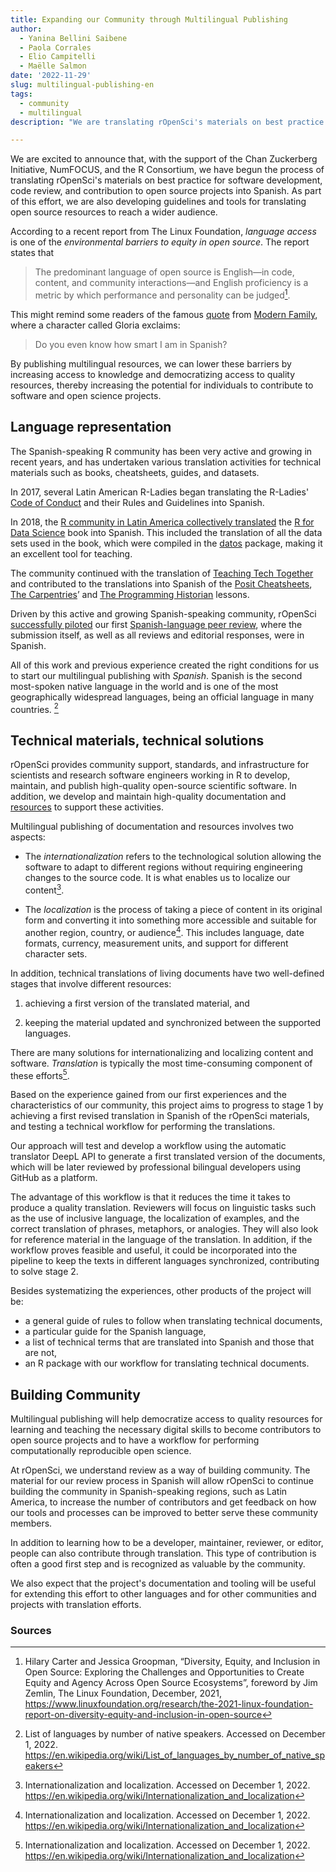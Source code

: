 ```yaml
---
title: Expanding our Community through Multilingual Publishing 
author:
  - Yanina Bellini Saibene
  - Paola Corrales
  - Elio Campitelli
  - Maëlle Salmon
date: '2022-11-29'
slug: multilingual-publishing-en
tags:
  - community
  - multilingual
description: "We are translating rOpenSci's materials on best practice for software development, code review, and contribution to open source projects into Spanish! We are also developing guidelines and tools for translating open source resources to reach a wider audience. Learn about the project in this blog post."

---
```


We are excited to announce that, with the support of the Chan Zuckerberg Initiative, NumFOCUS, and the R Consortium, we have begun the process of translating rOpenSci's materials on best practice for software development, code review, and contribution to open source projects into Spanish. 
As part of this effort, we are also developing guidelines and tools for translating open source resources to reach a wider audience.

According to a recent report from The Linux Foundation, _language access_ is one of the _environmental barriers to equity in open source_. The report states that 

> The predominant language of open source is English—in code, content, and community interactions—and English proficiency is a metric by which performance and personality can be judged[^1]. 

This might remind some readers of the famous [quote](https://www.imdb.com/title/tt4166966/characters/nm0005527) from [Modern Family](https://www.tiktok.com/@primevideouk/video/6899066588121713921), where a character called Gloria exclaims:

> Do you even know how smart I am in Spanish?

By publishing multilingual resources, we can lower these barriers by increasing access to knowledge and democratizing access to quality resources, thereby increasing the potential for individuals to contribute to software and open science projects.

## Language representation

The Spanish-speaking R community has been very active and growing in recent years, and has undertaken various translation activities for technical materials such as books, cheatsheets, guides, and datasets.

In 2017, several Latin American R-Ladies began translating the R-Ladies' [Code of Conduct](https://github.com/rladies/starter-kit/wiki/Code-of-Conduct#spanish) and their Rules and Guidelines into Spanish.

In 2018, the [R community in Latin America collectively translated](https://youtu.be/kuHjpdgkSxg) the [R for Data Science](https://es.r4ds.hadley.nz/) book into Spanish. This included the translation of all the data sets used in the book, which were compiled in the [datos](https://github.com/cienciadedatos/datos) package, making it an excellent tool for teaching.

The community continued with the translation of [Teaching Tech Together](http://teachtogether.tech/es/index.html) and contributed to the translations into Spanish of the [Posit Cheatsheets](https://posit.co/resources/cheatsheets/?type=translations/#translation-12),
[The Carpentries](https://software-carpentry.org/lessons/)’ 
and [The Programming Historian](https://programminghistorian.org/es/) lessons.

Driven by this active and growing Spanish-speaking community, rOpenSci [successfully piloted](https://ropensci.org/blog/2021/07/27/censo2017/) our first [Spanish-language peer review](https://ropensci.org/commcalls/2019-06-28/), where the submission itself, as well as all reviews and editorial responses, were in Spanish.


All of this work and previous experience created the right conditions for us to start our multilingual publishing with _Spanish_. 
Spanish is the second most-spoken native language in the world and is one of the most geographically widespread languages, being an official language in many countries. [^2]

## Technical materials, technical solutions

rOpenSci provides community support, standards, and infrastructure for scientists and research software engineers working in R to develop, maintain, and publish high-quality open-source scientific software. 
In addition, we develop and maintain high-quality documentation and [resources](/resources/) to support these activities.

Multilingual publishing of documentation and resources involves two aspects:

* The _internationalization_ refers to the technological solution allowing the software to adapt to different regions without requiring engineering changes to the source code. It is what enables us to localize our content[^3].

* The _localization_ is the process of taking a piece of content in its original form and converting it into something more accessible and suitable for another region, country, or audience[^3]. This includes language, date formats, currency, measurement units, and support for different character sets. 


In addition, technical translations of living documents have two well-defined stages that involve different resources:

  1. achieving a first version of the translated material, and
  
  2. keeping the material updated and synchronized between the supported languages.

There are many solutions for internationalizing and localizing content and software. _Translation_ is typically the most time-consuming component of these efforts[^3].

Based on the experience gained from our first experiences and the characteristics of our community, this project aims to progress to stage 1 by achieving a first revised translation in Spanish of the rOpenSci materials, and testing a technical workflow for performing the translations.

Our approach will test and develop a workflow using the automatic translator DeepL API to generate a first translated version of the documents, which will be later reviewed by professional bilingual developers using GitHub as a platform.

The advantage of this workflow is that it reduces the time it takes to produce a quality translation. 
Reviewers will focus on linguistic tasks such as the use of inclusive language, the localization of examples, and the correct translation of phrases, metaphors, or analogies. 
They will also look for reference material in the language of the translation.
In addition, if the workflow proves feasible and useful, it could be incorporated into the pipeline to keep the texts in different languages synchronized, contributing to solve stage 2.

Besides systematizing the experiences, other products of the project will be:

* a general guide of rules to follow when translating technical documents,
* a particular guide for the Spanish language,
* a list of technical terms that are translated into Spanish and those that are not,
* an R package with our workflow for translating technical documents.

## Building Community

Multilingual publishing will help democratize access to quality resources for learning and teaching the necessary digital skills to become contributors to open source projects and to have a workflow for performing computationally reproducible open science.

At rOpenSci, we understand review as a way of building community.
The material for our review process in Spanish will allow rOpenSci to continue building the community in Spanish-speaking regions, such as Latin America, to increase the number of contributors and get feedback on how our tools and processes can be improved to better serve these community members.

In addition to learning how to be a developer, maintainer, reviewer, or editor, people can also contribute through translation.
This type of contribution is often a good first step and is recognized as valuable by the community.

We also expect that the project's documentation and tooling will be useful for extending this effort to other languages and for other communities and projects with translation efforts.

### Sources

[^1]: Hilary Carter and Jessica Groopman, “Diversity, Equity, and Inclusion in Open Source: Exploring the Challenges and Opportunities to Create Equity and Agency Across Open Source Ecosystems”, foreword by Jim Zemlin, The Linux Foundation, December, 2021, https://www.linuxfoundation.org/research/the-2021-linux-foundation-report-on-diversity-equity-and-inclusion-in-open-source
[^2]: List of languages by number of native speakers. Accessed on December 1, 2022. https://en.wikipedia.org/wiki/List_of_languages_by_number_of_native_speakers
[^3]: Internationalization and localization. Accessed on December 1, 2022. https://en.wikipedia.org/wiki/Internationalization_and_localization 